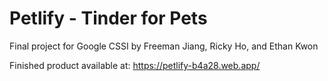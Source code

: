 # Petlify - Tinder for Pets
Final project for Google CSSI by Freeman Jiang, Ricky Ho, and Ethan Kwon

Finished product available at: 
https://petlify-b4a28.web.app/
